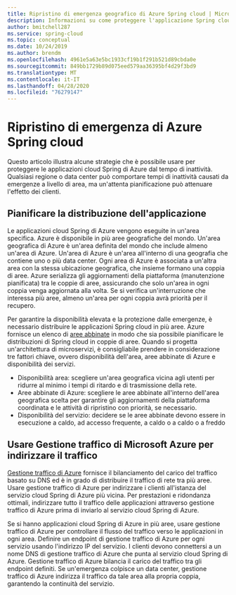 ```yaml
---
title: Ripristino di emergenza geografico di Azure Spring cloud | Microsoft Docs
description: Informazioni su come proteggere l'applicazione Spring cloud da interruzioni a livello di area
author: bmitchell287
ms.service: spring-cloud
ms.topic: conceptual
ms.date: 10/24/2019
ms.author: brendm
ms.openlocfilehash: 4961e5a63e5bc1933cf19b1f291b521d89cbda0e
ms.sourcegitcommit: 849bb1729b89d075eed579aa36395bf4d29f3bd9
ms.translationtype: MT
ms.contentlocale: it-IT
ms.lasthandoff: 04/28/2020
ms.locfileid: "76279147"
---
```

# <a name="azure-spring-cloud-disaster-recovery"></a>Ripristino di emergenza di Azure Spring cloud

Questo articolo illustra alcune strategie che è possibile usare per proteggere le applicazioni cloud Spring di Azure dal tempo di inattività.  Qualsiasi regione o data center può comportare tempi di inattività causati da emergenze a livello di area, ma un'attenta pianificazione può attenuare l'effetto dei clienti.

## <a name="plan-your-application-deployment"></a>Pianificare la distribuzione dell'applicazione

Le applicazioni cloud Spring di Azure vengono eseguite in un'area specifica.  Azure è disponibile in più aree geografiche del mondo. Un'area geografica di Azure è un'area definita del mondo che include almeno un'area di Azure. Un'area di Azure è un'area all'interno di una geografia che contiene uno o più data center.  Ogni area di Azure è associata a un'altra area con la stessa ubicazione geografica, che insieme formano una coppia di aree. Azure serializza gli aggiornamenti della piattaforma (manutenzione pianificata) tra le coppie di aree, assicurando che solo un'area in ogni coppia venga aggiornata alla volta. Se si verifica un'interruzione che interessa più aree, almeno un'area per ogni coppia avrà priorità per il recupero.

Per garantire la disponibilità elevata e la protezione dalle emergenze, è necessario distribuire le applicazioni Spring cloud in più aree.  Azure fornisce un elenco di [aree abbinate](../best-practices-availability-paired-regions.md) in modo che sia possibile pianificare le distribuzioni di Spring cloud in coppie di aree.  Quando si progetta un'architettura di microservizi, è consigliabile prendere in considerazione tre fattori chiave, ovvero disponibilità dell'area, aree abbinate di Azure e disponibilità dei servizi.

*  Disponibilità area: scegliere un'area geografica vicina agli utenti per ridurre al minimo i tempi di ritardo e di trasmissione della rete.
*  Aree abbinate di Azure: scegliere le aree abbinate all'interno dell'area geografica scelta per garantire gli aggiornamenti della piattaforma coordinata e le attività di ripristino con priorità, se necessario.
*  Disponibilità del servizio: decidere se le aree abbinate devono essere in esecuzione a caldo, ad accesso frequente, a caldo o a caldo o a freddo

## <a name="use-azure-traffic-manager-to-route-traffic"></a>Usare Gestione traffico di Microsoft Azure per indirizzare il traffico

[Gestione traffico di Azure](../traffic-manager/traffic-manager-overview.md) fornisce il bilanciamento del carico del traffico basato su DNS ed è in grado di distribuire il traffico di rete tra più aree.  Usare gestione traffico di Azure per indirizzare i clienti all'istanza del servizio cloud Spring di Azure più vicina.  Per prestazioni e ridondanza ottimali, indirizzare tutto il traffico delle applicazioni attraverso gestione traffico di Azure prima di inviarlo al servizio cloud Spring di Azure.

Se si hanno applicazioni cloud Spring di Azure in più aree, usare gestione traffico di Azure per controllare il flusso del traffico verso le applicazioni in ogni area.  Definire un endpoint di gestione traffico di Azure per ogni servizio usando l'indirizzo IP del servizio. I clienti devono connettersi a un nome DNS di gestione traffico di Azure che punta al servizio cloud Spring di Azure.  Gestione traffico di Azure bilancia il carico del traffico tra gli endpoint definiti.  Se un'emergenza colpisce un data center, gestione traffico di Azure indirizza il traffico da tale area alla propria coppia, garantendo la continuità del servizio.